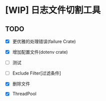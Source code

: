# [WIP] 日志文件切割工具

## TODO

- [x] 更优雅的处理错误(failure Crate)

- [x] 增加配置文件(dotenv crate)

- [ ] 测试

- [ ] Exclude Filter[过滤条件]

- [x] 删除文件

- [x] ThreadPool